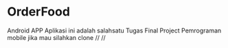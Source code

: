 # OrderFood
Android APP
Aplikasi ini adalah salahsatu Tugas Final Project Pemrograman mobile
jika mau silahkan clone
//
//

